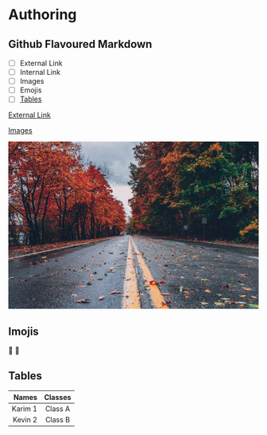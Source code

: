 # Authoring
## Github Flavoured Markdown   

- [ ] External Link
- [ ] Internal Link
- [ ] Images
- [ ] Emojis
- [ ] [Tables](#Tables)

[External Link](https://help.github.com/en)

[Images](#images)

![image1](/folder/photo-1.jpeg)

## Imojis
🍎
🥉

## Tables

|Names|Classes|
|-----:|:-----:|
|Karim 1| Class A|
|Kevin 2| Class B|


